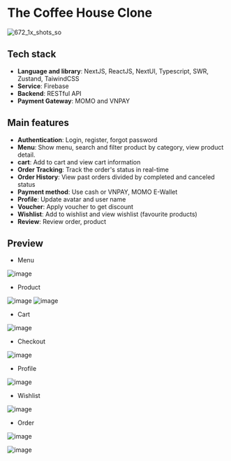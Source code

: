 # The Coffee House Clone

![672_1x_shots_so](https://github.com/user-attachments/assets/0de05ddb-057b-4e07-b429-6db74dd7bc40)


## Tech stack

-   **Language and library**: NextJS, ReactJS, NextUI, Typescript, SWR, Zustand, TaiwindCSS
-   **Service**: Firebase
-   **Backend**: RESTful API
-   **Payment Gateway**: MOMO and VNPAY

## Main features

-   **Authentication**: Login, register, forgot password
-   **Menu**: Show menu, search and filter product by category, view product detail.
-   **cart**: Add to cart and view cart information
-   **Order Tracking**: Track the order's status in real-time
-   **Order History**: View past orders divided by completed and canceled status
-   **Payment method**: Use cash or VNPAY, MOMO E-Wallet
-   **Profile**: Update avatar and user name
-   **Voucher**: Apply voucher to get discount
-   **Wishlist**: Add to wishlist and view wishlist (favourite products)
-   **Review**: Review order, product

## Preview

-   Menu

![image](https://github.com/vinbuddy/coffee-ecommerce-client/assets/94288269/5845f424-b566-4415-af55-4b692ea2c70b)

-   Product

![image](https://github.com/vinbuddy/coffee-ecommerce-client/assets/94288269/04f7606d-fdc5-4c66-91f2-8d71a55efe11)
![image](https://github.com/vinbuddy/coffee-ecommerce-client/assets/94288269/46049d36-4c1f-4a7f-bff1-4a20f4cf3e3b)

-   Cart

![image](https://github.com/vinbuddy/coffee-ecommerce-client/assets/94288269/5fd018ed-0259-4d0c-a8ac-018f3ef3f571)

-   Checkout

![image](https://github.com/vinbuddy/coffee-ecommerce-client/assets/94288269/79f3acac-ba6a-482f-af4a-9ef1bc5e8949)

-   Profile

![image](https://github.com/vinbuddy/coffee-ecommerce-client/assets/94288269/df76cbab-e987-46ab-b1a5-121f19ed3f97)

-   Wishlist

![image](https://github.com/vinbuddy/coffee-ecommerce-client/assets/94288269/5c6abb51-d8da-4b62-90c7-ef9d5cad2a1f)

-   Order

![image](https://github.com/vinbuddy/coffee-ecommerce-client/assets/94288269/6d308226-073c-4fde-9252-ffc615cb4d11)

![image](https://github.com/vinbuddy/coffee-ecommerce-client/assets/94288269/996ae6c1-21d9-40be-a1df-d3d21df95adf)
